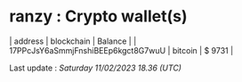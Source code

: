 # ranzy : Crypto wallet(s)

| address | blockchain | Balance |
| 17PPcJsY6aSmmjFnshiBEEp6kgct8G7wuU | bitcoin | $ 9731 |

Last update : _Saturday 11/02/2023 18.36 (UTC)_

